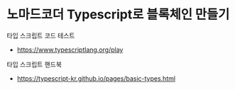 # 노마드코더 Typescript로 블록체인 만들기

타입 스크립트 코드 테스트
- https://www.typescriptlang.org/play

타입 스크립트 핸드북
- https://typescript-kr.github.io/pages/basic-types.html
